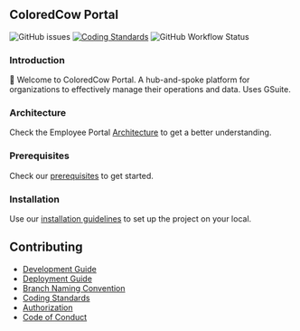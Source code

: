 ## ColoredCow Portal
![GitHub issues](https://img.shields.io/github/issues/coloredcow/portal)
[![Coding Standards](https://github.com/ColoredCow-Portal/portal/actions/workflows/coding-standards.yml/badge.svg?branch=master)](https://github.com/ColoredCow-Portal/portal/actions/workflows/coding-standards.yml)
![GitHub Workflow Status](https://img.shields.io/github/workflow/status/coloredcow/portal/Deploy%20to%20staging?label=Staging%20Build)

### Introduction
:wave: Welcome to ColoredCow Portal. A hub-and-spoke platform for organizations to effectively manage their operations and data. Uses GSuite.

### Architecture
Check the Employee Portal [Architecture](https://docs.google.com/presentation/d/1R6v-6Ata4N89G9W8DPS3qUQqwd-MO5ymGJeyXvD2kpo/edit#slide=id.ge4e7bf2453_0_67) to get a better understanding.

### Prerequisites
Check our [prerequisites](./docs/prerequisites.md) to get started.

### Installation
Use our [installation guidelines](./docs/installation.md) to set up the project on your local.

## Contributing
- [Development Guide](./docs/development.md)
- [Deployment Guide](./docs/deployment.md)
- [Branch Naming Convention](./docs/branch-naming-convention.md)
- [Coding Standards](./docs/coding-standards.md)
- [Authorization](./docs/authorization.md)
- [Code of Conduct](CODE_OF_CONDUCT.md)
